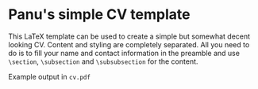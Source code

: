 # Panu's simple CV template

This LaTeX template can be used to create a simple but somewhat decent looking
CV. Content and styling are completely separated. All you need to do is to
fill your name and contact information in the preamble and use `\section`,
`\subsection` and `\subsubsection` for the content.

Example output in `cv.pdf`

